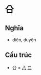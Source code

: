 # 㕣

## Nghĩa
* diên, duyện

## Cấu trúc
* 㕣 = [八](八.md) [口](口.md)

<script>window.HANZI_FIELD='㕣';</script>